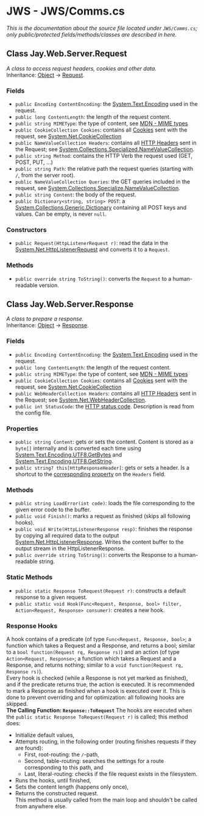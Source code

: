 # JWS - JWS/Comms.cs
*This is the documentation about the source file located under `JWS/Comms.cs`; only public/protected fields/methods/classes are described in here.*

## Class Jay.Web.Server.Request
*A class to access request headers, cookies and other data.*  
Inheritance: [Object](https://docs.microsoft.com/en-us/dotnet/api/system.object?view=net-5.0) -> [Request](.).

### Fields
 - ``public Encoding ContentEncoding``: the [System.Text.Encoding](https://docs.microsoft.com/en-us/dotnet/api/system.text.encoding?view=net-5.0) used in the request.  
 - ``public long ContentLength``: the length of the request content.  
 - ``public string MIMEType``: the type of content, see [MDN - MIME types](https://developer.mozilla.org/en-US/docs/Web/HTTP/Basics_of_HTTP/MIME_types)  
 - ``public CookieCollection Cookies``: contains all [Cookies](https://docs.microsoft.com/en-us/dotnet/api/system.net.cookie?view=net-5.0) sent with the request, see [System.Net.CookieCollection](https://docs.microsoft.com/en-us/dotnet/api/system.net.cookiecollection?view=net-5.0)  
 - ``public NameValueCollection Headers``: contains all [HTTP Headers](https://developer.mozilla.org/en-US/docs/Web/HTTP/Headers) sent in the Request; see [System.Collections.Specialized.NameValueCollection](https://docs.microsoft.com/en-us/dotnet/api/system.collections.specialized.namevaluecollection?view=net-5.0).  
 - ``public string Method``: contains the HTTP Verb the request used (GET, POST, PUT, ...)  
 - ``public string Path``: the relative path the request queries (starting with ``/``, from the server root).  
 - ``public NameValueCollection Queries``: the GET queries included in the request, see [System.Collections.Specialize.NameValueCollection](https://docs.microsoft.com/en-us/dotnet/api/system.collections.specialized.namevaluecollection?view=net-5.0).  
 - ``public string Content``: the body of the request.  
 - ``public Dictionary<string, string> POST``: a [System.Collections.Generic.Dictionary](https://docs.microsoft.com/en-us/dotnet/api/system.collections.generic.dictionary-2?view=net-5.0) containing all POST keys and values. Can be empty, is never ``null``.  

### Constructors
 - ``public Request(HttpListenerRequest r)``: read the data in the [System.Net.HttpListenerRequest](https://docs.microsoft.com/en-us/dotnet/api/system.net.httplistenerrequest?view=net-5.0) and converts it to a ``Request``.

### Methods
 - ``public override string ToString()``: converts the ``Request`` to a human-readable version.

## Class Jay.Web.Server.Response
*A class to prepare a response.*  
Inheritance: [Object](https://docs.microsoft.com/en-us/dotnet/api/system.object?view=net-5.0) -> [Response](.).

### Fields
 - ``public Encoding ContentEncoding``: the [System.Text.Encoding](https://docs.microsoft.com/en-us/dotnet/api/system.text.encoding?view=net-5.0) used in the request.  
 - ``public long ContentLength``: the length of the request content.  
 - ``public string MIMEType``: the type of content, see [MDN - MIME types](https://developer.mozilla.org/en-US/docs/Web/HTTP/Basics_of_HTTP/MIME_types)  
 - ``public CookieCollection Cookies``: contains all [Cookies](https://docs.microsoft.com/en-us/dotnet/api/system.net.cookie?view=net-5.0) sent with the request, see [System.Net.CookieCollection](https://docs.microsoft.com/en-us/dotnet/api/system.net.cookiecollection?view=net-5.0)  
 - ``public WebHeaderCollection Headers``: contains all [HTTP Headers](https://developer.mozilla.org/en-US/docs/Web/HTTP/Headers) sent in the Request; see [System.Net.WebHeaderCollection](https://docs.microsoft.com/en-us/dotnet/api/system.net.webheadercollection?view=net-5.0).  
 - ``public int StatusCode``: the [HTTP status code](https://developer.mozilla.org/en-US/docs/Web/HTTP/Status). Description is read from the config file.  

### Properties
 - ``public string Content``: gets or sets the content. Content is stored as a ``byte[]`` internally and is converted each time using [System.Text.Encoding.UTF8.GetBytes](https://docs.microsoft.com/en-us/dotnet/api/system.text.encoding.getbytes?view=net-5.0) and [System.Text.Encoding.UTF8.GetString](https://docs.microsoft.com/en-us/dotnet/api/system.text.encoding.getstring?view=net-5.0).  
 - ``public string? this[HttpResponseHeader]``: gets or sets a header. Is a shortcut to the [corresponding property](https://docs.microsoft.com/en-us/dotnet/api/system.net.webheadercollection.item?view=net-5.0#System_Net_WebHeaderCollection_Item_System_Net_HttpResponseHeader_) on the ``Headers`` field.  

### Methods
 - ``public string LoadError(int code)``: loads the file corresponding to the given error code to the buffer.  
 - ``public void Finish()``: marks a request as finished (skips all following hooks).  
 - ``public void Write(HttpListenerResponse resp)``: finishes the response by copying all required data to the output [System.Net.HttpListenerResponse](https://docs.microsoft.com/en-us/dotnet/api/system.net.httplistenerresponse?view=net-5.0). Writes the content buffer to the output stream in the HttpListenerResponse.
 - ``public override string ToString()``: converts the Response to a human-readable string.

### Static Methods
 - ``public static Response ToRequest(Request r)``: constructs a default response to a given request.
 - ``public static void Hook(Func<Request, Response, bool> filter, Action<Request, Response> consumer)``: creates a new hook.

### Response Hooks
A hook contains of a predicate (of type ``Func<Request, Response, bool>``; a function which takes a Request and a Response, and returns a bool; similar to a ``bool function(Request rq, Response rs)``) and an action (of type ``Action<Request, Response>``; a function which takes a Request and a Response, and returns nothing; similar to a ``void function(Request rq, Response rs)``).  
Every hook is checked (while a Response is not yet marked as finished), and if the predicate returns true, the action is executed. It is recommended to mark a Response as finished when a hook is executed over it. This is done to prevent overriding and for optimization: all following hooks are skipped.  
**The Calling Function: ``Response::ToRequest``**
The hooks are executed when the ``public static Response ToRequest(Request r)`` is called; this method does:  
 - Initialize default values,  
 - Attempts routing, in the following order (routing finishes requests if they are found):  
   - First, root-routing: the `/`-path,  
   - Second, table-routing: searches the settings for a route corresponding to this path, and  
   - Last, literal-routing: checks if the file request exists in the filesystem.
 - Runs the hooks, until finished,  
 - Sets the content length (happens only once),  
 - Returns the constructed request.  
This method is usually called from the main loop and shouldn't be called from anywhere else.
